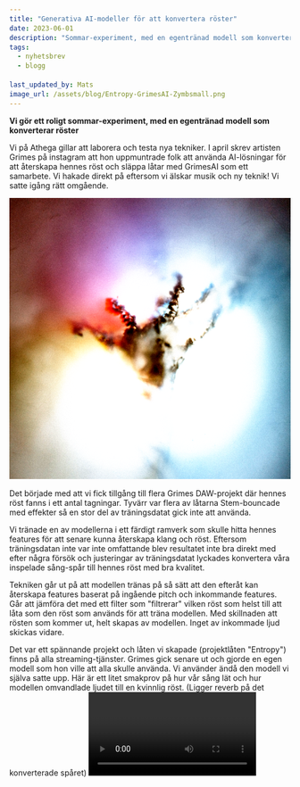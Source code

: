 ```yaml
---
title: "Generativa AI-modeller för att konvertera röster"
date: 2023-06-01
description: "Sommar-experiment, med en egentränad modell som konverterar röster"
tags:
  - nyhetsbrev
  - blogg
 
last_updated_by: Mats
image_url: /assets/blog/Entropy-GrimesAI-Zymbsmall.png
---
```


**Vi gör ett roligt sommar-experiment, med en egentränad modell som konverterar röster**

Vi på Athega gillar att laborera och testa nya tekniker. I april skrev artisten Grimes på instagram att hon uppmuntrade folk att använda
AI-lösningar för att återskapa hennes röst och släppa låtar med GrimesAI som ett samarbete. Vi hakade direkt på eftersom vi älskar musik
och ny teknik! Vi satte igång rätt omgående.

<img src="/assets/blog/Entropy-GrimesAI-Zymbsmall.png"/>

Det började med att vi fick tillgång till flera Grimes DAW-projekt där hennes röst fanns i ett antal tagningar. Tyvärr var flera av låtarna Stem-bouncade med effekter så en stor del av träningsdatat gick inte att använda.

Vi tränade en av modellerna i ett färdigt ramverk som skulle hitta hennes features för att senare kunna återskapa klang och röst. 
Eftersom träningsdatan inte var inte omfattande blev resultatet inte bra direkt med efter några försök och justeringar av träningsdatat lyckades konvertera våra inspelade sång-spår till hennes röst med bra kvalitet.

Tekniken går ut på att modellen tränas på så sätt att den efteråt kan återskapa features baserat på ingående pitch och inkommande features.
Går att jämföra det med ett filter som "filtrerar" vilken röst som helst till att låta som den röst som används för att träna modellen. Med skillnaden att 
rösten som kommer ut, helt skapas av modellen. Inget av inkommade ljud skickas vidare.

Det var ett spännande projekt och låten vi skapade (projektlåten "Entropy") finns på alla streaming-tjänster. Grimes gick senare ut och gjorde en egen modell som hon ville att alla skulle använda. Vi använder ändå den modell vi själva satte upp. Här är ett litet smakprov på hur vår sång lät och hur modellen omvandlade ljudet till en kvinnlig röst. (Ligger reverb på det konverterade spåret)
<video controls>
  <source src="/assets/blog/AI.mp4" type="video/mp4">
  Your browser does not support the video tag.
</video>

